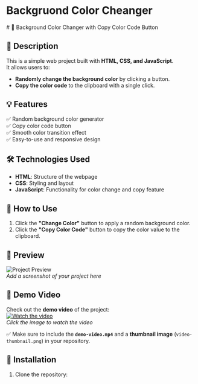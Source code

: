 <h1>Backgruond Color Cheanger</h1>
# 🎨 Background Color Changer with Copy Color Code Button  

## 🚀 Description  
This is a simple web project built with **HTML, CSS, and JavaScript**.  
It allows users to:  
- **Randomly change the background color** by clicking a button.  
- **Copy the color code** to the clipboard with a single click.  

## 💡 Features  
✅ Random background color generator  
✅ Copy color code button  
✅ Smooth color transition effect  
✅ Easy-to-use and responsive design  

## 🛠️ Technologies Used  
- **HTML**: Structure of the webpage  
- **CSS**: Styling and layout  
- **JavaScript**: Functionality for color change and copy feature  

## 🎯 How to Use  
1. Click the **"Change Color"** button to apply a random background color.  
2. Click the **"Copy Color Code"** button to copy the color value to the clipboard.  

## 📸 Preview  
![Project Preview](./)  
*Add a screenshot of your project here*  

## 🎥 Demo Video  
Check out the **demo video** of the project:  
[![Watch the video](./video-thumbnail.png)](./demo-video.mp4)  
*Click the image to watch the video*  

✅ Make sure to include the **`demo-video.mp4`** and a **thumbnail image** (`video-thumbnail.png`) in your repository.  

## 📂 Installation  
1. Clone the repository:  
